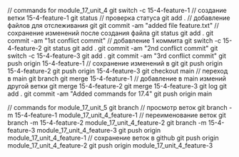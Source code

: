 // commands for module_17_unit_4
git switch -c 15-4-feature-1 // создание ветки 15-4-feature-1
git status // проверка статуса
git add . // добавление файлов для отслеживания git
git commit -am "added file feature.txt" // сохранение изменений после создания файла
git status
git add .
git commit -am "1st conflict commit" // добавление 1 коммита
git switch -c 15-4-feature-2 
git status
git add .
git commit -am "2nd conflict commit"
git switch -c 15-4-feature-3
git add .
git commit -am "3rd conflict commit"
git push origin 15-4-feature-1 // сохранение изменений в git
git push origin 15-4-feature-2
git push origin 15-4-feature-3
git checkout main // переход в main
git branch
git merge 15-4-feature-1 // добавление в main измений другой ветки
git merge 15-4-feature-2
git merge 15-4-feature-3
git log
git add .
git commit -am "Added commands for 17.4"
git push origin main

// commands for module_17_unit_5
git branch // просмотр веток
git branch -m 15-4-feature-1 module_17_unit_4_feature-1 // переименование веток
git branch -m 15-4-feature-2 module_17_unit_4_feature-2
git branch -m 15-4-feature-3 module_17_unit_4_feature-3
git push origin module_17_unit_4_feature-1 // сохранение веток в github
git push origin module_17_unit_4_feature-2
git push origin module_17_unit_4_feature-3
